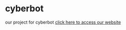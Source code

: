 # cyberbot
our project for cyberbot 
[click here to access our website](https://seekers-cyberbot4.netlify.app)
